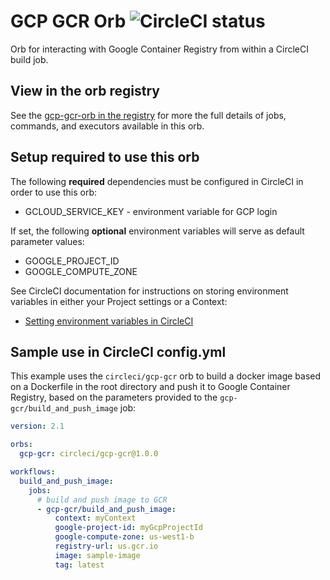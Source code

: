 # GCP GCR Orb ![CircleCI status](https://circleci.com/gh/CircleCI-Public/gcp-gcr-orb.svg "CircleCI status")
Orb for interacting with Google Container Registry from within a CircleCI
build job.

## View in the orb registry
See the [gcp-gcr-orb in the registry](https://circleci.com/orbs/registry/orb/circleci/gcp-gcr)
for more the full details of jobs, commands, and executors available in this
orb.

## Setup required to use this orb
The following **required** dependencies must be configured in CircleCI in order to
use this orb:
* GCLOUD_SERVICE_KEY - environment variable for GCP login

If set, the following **optional** environment variables will serve as default
parameter values:
* GOOGLE_PROJECT_ID
* GOOGLE_COMPUTE_ZONE

See CircleCI documentation for instructions on storing environment variables
in either your Project settings or a Context:
* [Setting environment variables in CircleCI](https://circleci.com/docs/2.0/env-vars)

## Sample use in CircleCI config.yml
This example uses the `circleci/gcp-gcr` orb to build a docker image based on
a Dockerfile in the root directory and push it to Google Container Registry,
based on the parameters provided to the `gcp-gcr/build_and_push_image` job:

```yaml
version: 2.1

orbs:
  gcp-gcr: circleci/gcp-gcr@1.0.0

workflows:
  build_and_push_image:
    jobs:
      # build and push image to GCR
      - gcp-gcr/build_and_push_image:
          context: myContext
          google-project-id: myGcpProjectId
          google-compute-zone: us-west1-b
          registry-url: us.gcr.io
          image: sample-image
          tag: latest
```
